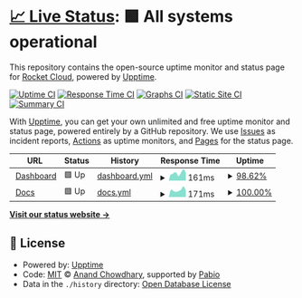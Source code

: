 # [📈 Live Status](https://status.tryrocket.cloud): <!--live status--> **🟩 All systems operational**

This repository contains the open-source uptime monitor and status page for [Rocket Cloud](https://tryrocket.cloud), powered by [Upptime](https://github.com/upptime/upptime).

[![Uptime CI](https://github.com/tryrocket-cloud/upptime/workflows/Uptime%20CI/badge.svg)](https://github.com/tryrocket-cloud/upptime/actions?query=workflow%3A%22Uptime+CI%22)
[![Response Time CI](https://github.com/tryrocket-cloud/upptime/workflows/Response%20Time%20CI/badge.svg)](https://github.com/tryrocket-cloud/upptime/actions?query=workflow%3A%22Response+Time+CI%22)
[![Graphs CI](https://github.com/tryrocket-cloud/upptime/workflows/Graphs%20CI/badge.svg)](https://github.com/tryrocket-cloud/upptime/actions?query=workflow%3A%22Graphs+CI%22)
[![Static Site CI](https://github.com/tryrocket-cloud/upptime/workflows/Static%20Site%20CI/badge.svg)](https://github.com/tryrocket-cloud/upptime/actions?query=workflow%3A%22Static+Site+CI%22)
[![Summary CI](https://github.com/tryrocket-cloud/upptime/workflows/Summary%20CI/badge.svg)](https://github.com/tryrocket-cloud/upptime/actions?query=workflow%3A%22Summary+CI%22)

With [Upptime](https://upptime.js.org), you can get your own unlimited and free uptime monitor and status page, powered entirely by a GitHub repository. We use [Issues](https://github.com/tryrocket-cloud/upptime/issues) as incident reports, [Actions](https://github.com/tryrocket-cloud/upptime/actions) as uptime monitors, and [Pages](https://status.tryrocket.cloud) for the status page.

<!--start: status pages-->
<!-- This summary is generated by Upptime (https://github.com/upptime/upptime) -->
<!-- Do not edit this manually, your changes will be overwritten -->
<!-- prettier-ignore -->
| URL | Status | History | Response Time | Uptime |
| --- | ------ | ------- | ------------- | ------ |
| <img alt="" src="https://icons.duckduckgo.com/ip3/tryrocket.cloud.ico" height="13"> [Dashboard](https://tryrocket.cloud) | 🟩 Up | [dashboard.yml](https://github.com/tryrocket-cloud/upptime/commits/HEAD/history/dashboard.yml) | <details><summary><img alt="Response time graph" src="./graphs/dashboard/response-time-week.png" height="20"> 161ms</summary><br><a href="https://status.tryrocket.cloud/history/dashboard"><img alt="Response time 159" src="https://img.shields.io/endpoint?url=https%3A%2F%2Fraw.githubusercontent.com%2Ftryrocket-cloud%2Fupptime%2FHEAD%2Fapi%2Fdashboard%2Fresponse-time.json"></a><br><a href="https://status.tryrocket.cloud/history/dashboard"><img alt="24-hour response time 116" src="https://img.shields.io/endpoint?url=https%3A%2F%2Fraw.githubusercontent.com%2Ftryrocket-cloud%2Fupptime%2FHEAD%2Fapi%2Fdashboard%2Fresponse-time-day.json"></a><br><a href="https://status.tryrocket.cloud/history/dashboard"><img alt="7-day response time 161" src="https://img.shields.io/endpoint?url=https%3A%2F%2Fraw.githubusercontent.com%2Ftryrocket-cloud%2Fupptime%2FHEAD%2Fapi%2Fdashboard%2Fresponse-time-week.json"></a><br><a href="https://status.tryrocket.cloud/history/dashboard"><img alt="30-day response time 159" src="https://img.shields.io/endpoint?url=https%3A%2F%2Fraw.githubusercontent.com%2Ftryrocket-cloud%2Fupptime%2FHEAD%2Fapi%2Fdashboard%2Fresponse-time-month.json"></a><br><a href="https://status.tryrocket.cloud/history/dashboard"><img alt="1-year response time 159" src="https://img.shields.io/endpoint?url=https%3A%2F%2Fraw.githubusercontent.com%2Ftryrocket-cloud%2Fupptime%2FHEAD%2Fapi%2Fdashboard%2Fresponse-time-year.json"></a></details> | <details><summary><a href="https://status.tryrocket.cloud/history/dashboard">98.62%</a></summary><a href="https://status.tryrocket.cloud/history/dashboard"><img alt="All-time uptime 99.35%" src="https://img.shields.io/endpoint?url=https%3A%2F%2Fraw.githubusercontent.com%2Ftryrocket-cloud%2Fupptime%2FHEAD%2Fapi%2Fdashboard%2Fuptime.json"></a><br><a href="https://status.tryrocket.cloud/history/dashboard"><img alt="24-hour uptime 100.00%" src="https://img.shields.io/endpoint?url=https%3A%2F%2Fraw.githubusercontent.com%2Ftryrocket-cloud%2Fupptime%2FHEAD%2Fapi%2Fdashboard%2Fuptime-day.json"></a><br><a href="https://status.tryrocket.cloud/history/dashboard"><img alt="7-day uptime 98.62%" src="https://img.shields.io/endpoint?url=https%3A%2F%2Fraw.githubusercontent.com%2Ftryrocket-cloud%2Fupptime%2FHEAD%2Fapi%2Fdashboard%2Fuptime-week.json"></a><br><a href="https://status.tryrocket.cloud/history/dashboard"><img alt="30-day uptime 99.35%" src="https://img.shields.io/endpoint?url=https%3A%2F%2Fraw.githubusercontent.com%2Ftryrocket-cloud%2Fupptime%2FHEAD%2Fapi%2Fdashboard%2Fuptime-month.json"></a><br><a href="https://status.tryrocket.cloud/history/dashboard"><img alt="1-year uptime 99.35%" src="https://img.shields.io/endpoint?url=https%3A%2F%2Fraw.githubusercontent.com%2Ftryrocket-cloud%2Fupptime%2FHEAD%2Fapi%2Fdashboard%2Fuptime-year.json"></a></details>
| <img alt="" src="https://icons.duckduckgo.com/ip3/docs.tryrocket.cloud.ico" height="13"> [Docs](https://docs.tryrocket.cloud) | 🟩 Up | [docs.yml](https://github.com/tryrocket-cloud/upptime/commits/HEAD/history/docs.yml) | <details><summary><img alt="Response time graph" src="./graphs/docs/response-time-week.png" height="20"> 171ms</summary><br><a href="https://status.tryrocket.cloud/history/docs"><img alt="Response time 164" src="https://img.shields.io/endpoint?url=https%3A%2F%2Fraw.githubusercontent.com%2Ftryrocket-cloud%2Fupptime%2FHEAD%2Fapi%2Fdocs%2Fresponse-time.json"></a><br><a href="https://status.tryrocket.cloud/history/docs"><img alt="24-hour response time 128" src="https://img.shields.io/endpoint?url=https%3A%2F%2Fraw.githubusercontent.com%2Ftryrocket-cloud%2Fupptime%2FHEAD%2Fapi%2Fdocs%2Fresponse-time-day.json"></a><br><a href="https://status.tryrocket.cloud/history/docs"><img alt="7-day response time 171" src="https://img.shields.io/endpoint?url=https%3A%2F%2Fraw.githubusercontent.com%2Ftryrocket-cloud%2Fupptime%2FHEAD%2Fapi%2Fdocs%2Fresponse-time-week.json"></a><br><a href="https://status.tryrocket.cloud/history/docs"><img alt="30-day response time 164" src="https://img.shields.io/endpoint?url=https%3A%2F%2Fraw.githubusercontent.com%2Ftryrocket-cloud%2Fupptime%2FHEAD%2Fapi%2Fdocs%2Fresponse-time-month.json"></a><br><a href="https://status.tryrocket.cloud/history/docs"><img alt="1-year response time 164" src="https://img.shields.io/endpoint?url=https%3A%2F%2Fraw.githubusercontent.com%2Ftryrocket-cloud%2Fupptime%2FHEAD%2Fapi%2Fdocs%2Fresponse-time-year.json"></a></details> | <details><summary><a href="https://status.tryrocket.cloud/history/docs">100.00%</a></summary><a href="https://status.tryrocket.cloud/history/docs"><img alt="All-time uptime 100.00%" src="https://img.shields.io/endpoint?url=https%3A%2F%2Fraw.githubusercontent.com%2Ftryrocket-cloud%2Fupptime%2FHEAD%2Fapi%2Fdocs%2Fuptime.json"></a><br><a href="https://status.tryrocket.cloud/history/docs"><img alt="24-hour uptime 100.00%" src="https://img.shields.io/endpoint?url=https%3A%2F%2Fraw.githubusercontent.com%2Ftryrocket-cloud%2Fupptime%2FHEAD%2Fapi%2Fdocs%2Fuptime-day.json"></a><br><a href="https://status.tryrocket.cloud/history/docs"><img alt="7-day uptime 100.00%" src="https://img.shields.io/endpoint?url=https%3A%2F%2Fraw.githubusercontent.com%2Ftryrocket-cloud%2Fupptime%2FHEAD%2Fapi%2Fdocs%2Fuptime-week.json"></a><br><a href="https://status.tryrocket.cloud/history/docs"><img alt="30-day uptime 100.00%" src="https://img.shields.io/endpoint?url=https%3A%2F%2Fraw.githubusercontent.com%2Ftryrocket-cloud%2Fupptime%2FHEAD%2Fapi%2Fdocs%2Fuptime-month.json"></a><br><a href="https://status.tryrocket.cloud/history/docs"><img alt="1-year uptime 100.00%" src="https://img.shields.io/endpoint?url=https%3A%2F%2Fraw.githubusercontent.com%2Ftryrocket-cloud%2Fupptime%2FHEAD%2Fapi%2Fdocs%2Fuptime-year.json"></a></details>

<!--end: status pages-->

[**Visit our status website →**](https://status.tryrocket.cloud)

## 📄 License

- Powered by: [Upptime](https://github.com/upptime/upptime)
- Code: [MIT](./LICENSE) © [Anand Chowdhary](https://anandchowdhary.com), supported by [Pabio](https://pabio.com)
- Data in the `./history` directory: [Open Database License](https://opendatacommons.org/licenses/odbl/1-0/)

